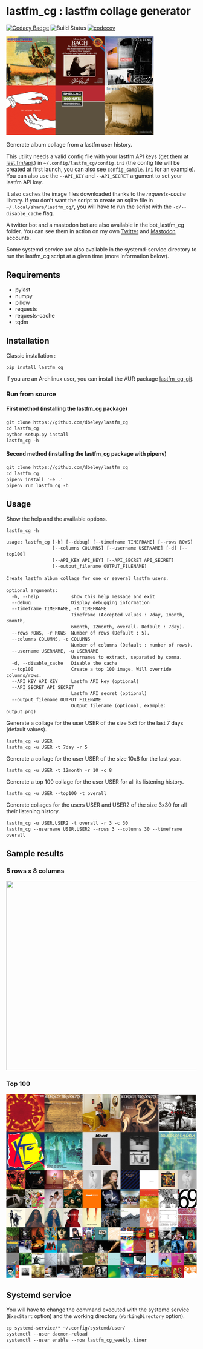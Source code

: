 # lastfm_cg : lastfm collage generator

[![Codacy Badge](https://api.codacy.com/project/badge/Grade/0ee651b54bfd40d4aeece00298dd3fd0)](https://app.codacy.com/app/dbeley/lastfm_cg?utm_source=github.com&utm_medium=referral&utm_content=dbeley/lastfm_cg&utm_campaign=Badge_Grade_Dashboard)
![Build Status](https://github.com/dbeley/lastfm_cg/workflows/CI/badge.svg)
[![codecov](https://codecov.io/gh/dbeley/lastfm_cg/branch/master/graph/badge.svg)](https://codecov.io/gh/dbeley/lastfm_cg)

<a href="docs/1month_2x3.png"><img src="docs/1month_2x3.png" width="390" height="260"/></a>

Generate album collage from a lastfm user history.

This utility needs a valid config file with your lastfm API keys (get them at [last.fm/api](https://www.last.fm/api).) in `~/.config/lastfm_cg/config.ini` (the config file will be created at first launch, you can also see `config_sample.ini` for an example).
 You can also use the `--API_KEY` and `--API_SECRET` argument to set your lastfm API key.

It also caches the image files downloaded thanks to the *requests-cache* library. If you don't want the script to create an sqlite file in `~/.local/share/lastfm_cg/`, you will have to run the script with the `-d/--disable_cache` flag.

A twitter bot and a mastodon bot are also available in the bot_lastfm_cg folder. You can see them in action on my own [Twitter](https://www.twitter.com/d_beley) and [Mastodon](https://mamot.fr/web/accounts/79776) accounts.

Some systemd service are also available in the systemd-service directory to run the lastfm_cg script at a given time (more information below).

## Requirements

- pylast
- numpy
- pillow
- requests
- requests-cache
- tqdm

## Installation

Classic installation :

```
pip install lastfm_cg
```

If you are an Archlinux user, you can install the AUR package [lastfm_cg-git](https://aur.archlinux.org/packages/lastfm_cg-git).

### Run from source

#### First method (installing the lastfm_cg package)

```
git clone https://github.com/dbeley/lastfm_cg
cd lastfm_cg
python setup.py install
lastfm_cg -h
```

#### Second method (installing the lastfm_cg package with pipenv)

```
git clone https://github.com/dbeley/lastfm_cg
cd lastfm_cg
pipenv install '-e .'
pipenv run lastfm_cg -h
```

## Usage

Show the help and the available options.

```
lastfm_cg -h
```

```
usage: lastfm_cg [-h] [--debug] [--timeframe TIMEFRAME] [--rows ROWS]
                 [--columns COLUMNS] [--username USERNAME] [-d] [--top100]
                 [--API_KEY API_KEY] [--API_SECRET API_SECRET]
                 [--output_filename OUTPUT_FILENAME]

Create lastfm album collage for one or several lastfm users.

optional arguments:
  -h, --help            show this help message and exit
  --debug               Display debugging information
  --timeframe TIMEFRAME, -t TIMEFRAME
                        Timeframe (Accepted values : 7day, 1month, 3month,
                        6month, 12month, overall. Default : 7day).
  --rows ROWS, -r ROWS  Number of rows (Default : 5).
  --columns COLUMNS, -c COLUMNS
                        Number of columns (Default : number of rows).
  --username USERNAME, -u USERNAME
                        Usernames to extract, separated by comma.
  -d, --disable_cache   Disable the cache
  --top100              Create a top 100 image. Will override columns/rows.
  --API_KEY API_KEY     Lastfm API key (optional)
  --API_SECRET API_SECRET
                        Lastfm API secret (optional)
  --output_filename OUTPUT_FILENAME
                        Output filename (optional, example: output.png)
```

Generate a collage for the user USER of the size 5x5 for the last 7 days (default values).

```
lastfm_cg -u USER
lastfm_cg -u USER -t 7day -r 5
```

Generate a collage for the user USER of the size 10x8 for the last year.

```
lastfm_cg -u USER -t 12month -r 10 -c 8
```

Generate a top 100 collage for the user USER for all its listening history.

```
lastfm_cg -u USER --top100 -t overall
```

Generate collages for the users USER and USER2 of the size 3x30 for all their listening history.

```
lastfm_cg -u USER,USER2 -t overall -r 3 -c 30
lastfm_cg --username USER,USER2 --rows 3 --columns 30 --timeframe overall
```

## Sample results

### 5 rows x 8 columns

<a href="docs/overall_5x8.png"><img src="docs/overall_5x8.png" width="800" height="500"/></a>

### Top 100

<a href="docs/12month_top100.png"><img src="docs/12month_top100.png" width="800"/></a>

## Systemd service

You will have to change the command executed with the systemd service (`ExecStart` option) and the working directory (`WorkingDirectory` option).

```
cp systemd-service/* ~/.config/systemd/user/
systemctl --user daemon-reload
systemctl --user enable --now lastfm_cg_weekly.timer
```
